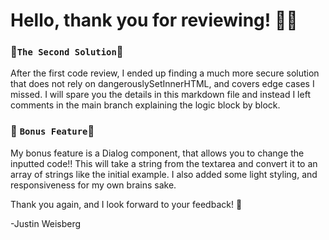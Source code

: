 # Hello, thank you for reviewing! 🌊🌊

### 🎉`The Second Solution`🎉

After the first code review, I ended up finding a much more secure solution that does not rely on dangerouslySetInnerHTML, and covers edge cases I missed.
I will spare you the details in this markdown file and instead I left comments in the main branch explaining the logic block by block.

### 🎁 `Bonus Feature`🎁

My bonus feature is a Dialog component, that allows you to change the inputted code!! This will take
a string from the textarea and convert it to an array of strings like the initial example. I also added
some light styling, and responsiveness for my own brains sake.

Thank you again, and I look forward to your feedback! 🌊

-Justin Weisberg
